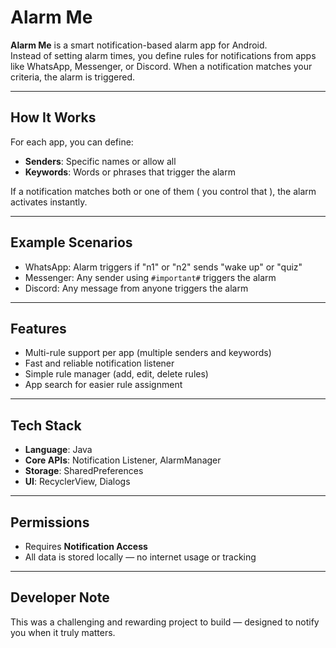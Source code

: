 # Alarm Me

**Alarm Me** is a smart notification-based alarm app for Android.  
Instead of setting alarm times, you define rules for notifications from apps like WhatsApp, Messenger, or Discord. When a notification matches your criteria, the alarm is triggered.

---

## How It Works

For each app, you can define:
- **Senders**: Specific names or allow all
- **Keywords**: Words or phrases that trigger the alarm

If a notification matches both or one of them ( you control that ), the alarm activates instantly.

---

## Example Scenarios

- WhatsApp: Alarm triggers if "n1" or "n2" sends "wake up" or "quiz"
- Messenger: Any sender using `#important#` triggers the alarm
- Discord: Any message from anyone triggers the alarm

---

## Features

- Multi-rule support per app (multiple senders and keywords)
- Fast and reliable notification listener
- Simple rule manager (add, edit, delete rules)
- App search for easier rule assignment

---

## Tech Stack

- **Language**: Java  
- **Core APIs**: Notification Listener, AlarmManager  
- **Storage**: SharedPreferences  
- **UI**: RecyclerView, Dialogs

---

## Permissions

- Requires **Notification Access**
- All data is stored locally — no internet usage or tracking

---

## Developer Note

This was a challenging and rewarding project to build — designed to notify you when it truly matters.
